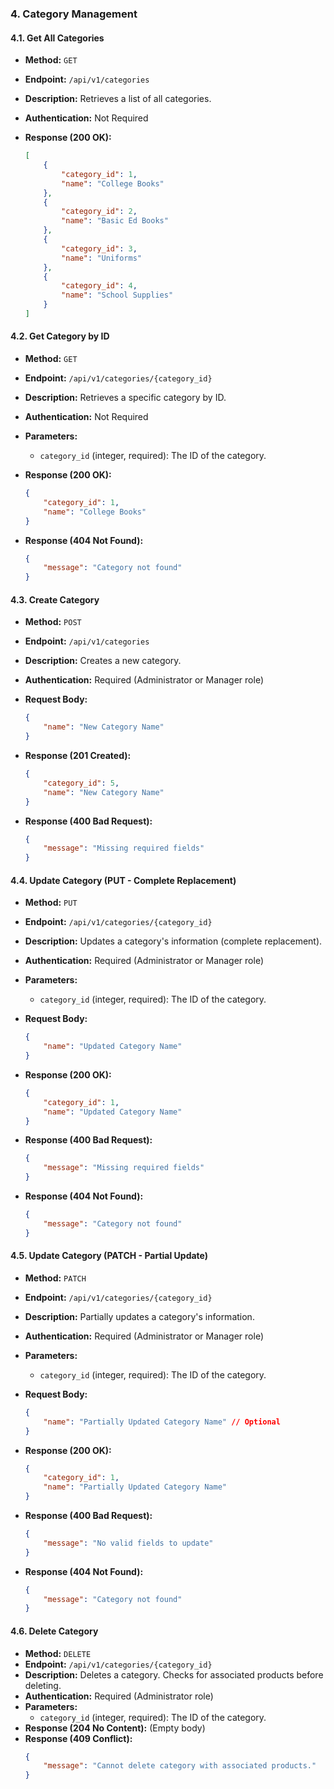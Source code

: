 ### 4. Category Management

#### 4.1. Get All Categories

*   **Method:** `GET`
*   **Endpoint:** `/api/v1/categories`
*   **Description:** Retrieves a list of all categories.
*   **Authentication:** Not Required
*   **Response (200 OK):**

    ```json
    [
        {
            "category_id": 1,
            "name": "College Books"
        },
        {
            "category_id": 2,
            "name": "Basic Ed Books"
        },
        {
            "category_id": 3,
            "name": "Uniforms"
        },
        {
            "category_id": 4,
            "name": "School Supplies"
        }
    ]
    ```

#### 4.2. Get Category by ID

*   **Method:** `GET`
*   **Endpoint:** `/api/v1/categories/{category_id}`
*   **Description:** Retrieves a specific category by ID.
*   **Authentication:** Not Required
*   **Parameters:**
    *   `category_id` (integer, required): The ID of the category.
*   **Response (200 OK):**

    ```json
    {
        "category_id": 1,
        "name": "College Books"
    }
    ```
*   **Response (404 Not Found):**
    ```json
    {
        "message": "Category not found"
    }
    ```

#### 4.3. Create Category

*   **Method:** `POST`
*   **Endpoint:** `/api/v1/categories`
*   **Description:** Creates a new category.
*   **Authentication:** Required (Administrator or Manager role)
*   **Request Body:**

    ```json
    {
        "name": "New Category Name"
    }
    ```

*   **Response (201 Created):**

    ```json
    {
        "category_id": 5,
        "name": "New Category Name"
    }
    ```
*   **Response (400 Bad Request):**
    ```json
    {
        "message": "Missing required fields"
    }
    ```

#### 4.4. Update Category (PUT - Complete Replacement)

*   **Method:** `PUT`
*   **Endpoint:** `/api/v1/categories/{category_id}`
*   **Description:** Updates a category's information (complete replacement).
*   **Authentication:** Required (Administrator or Manager role)
*   **Parameters:**
    *   `category_id` (integer, required): The ID of the category.
*   **Request Body:**

    ```json
    {
        "name": "Updated Category Name"
    }
    ```

*   **Response (200 OK):**

    ```json
    {
        "category_id": 1,
        "name": "Updated Category Name"
    }
    ```
*   **Response (400 Bad Request):**
    ```json
    {
        "message": "Missing required fields"
    }
    ```
*   **Response (404 Not Found):**
    ```json
    {
        "message": "Category not found"
    }
    ```

#### 4.5. Update Category (PATCH - Partial Update)

*   **Method:** `PATCH`
*   **Endpoint:** `/api/v1/categories/{category_id}`
*   **Description:** Partially updates a category's information.
*   **Authentication:** Required (Administrator or Manager role)
*   **Parameters:**
    *   `category_id` (integer, required): The ID of the category.
*   **Request Body:**

    ```json
    {
        "name": "Partially Updated Category Name" // Optional
    }
    ```

*   **Response (200 OK):**

    ```json
    {
        "category_id": 1,
        "name": "Partially Updated Category Name"
    }
    ```
*   **Response (400 Bad Request):**
    ```json
    {
        "message": "No valid fields to update"
    }
    ```
*   **Response (404 Not Found):**
    ```json
    {
        "message": "Category not found"
    }
    ```

#### 4.6. Delete Category

*   **Method:** `DELETE`
*   **Endpoint:** `/api/v1/categories/{category_id}`
*   **Description:** Deletes a category. Checks for associated products before deleting.
*   **Authentication:** Required (Administrator role)
*   **Parameters:**
    *   `category_id` (integer, required): The ID of the category.
*   **Response (204 No Content):** (Empty body)
*   **Response (409 Conflict):**
    ```json
    {
        "message": "Cannot delete category with associated products."
    }
